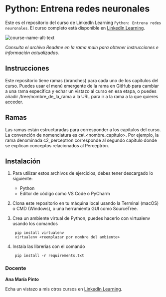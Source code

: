 # Python: Entrena redes neuronales
Este es el repositorio del curso de LinkedIn Learning `Python: Entrena redes neuronales`. El curso completo está disponible en [LinkedIn Learning][lil-course-url].

![course-name-alt-text][lil-thumbnail-url] 

_Consulta el archivo Readme en la rama main para obtener instrucciones e información actualizadas._
## Instrucciones
Este repositorio tiene ramas (branches) para cada uno de los capítulos del curso. Puedes usar el menú emergente de la rama en GitHub para cambiar a una rama específica y echar un vistazo al curso en esa etapa, o puedes añadir /tree/nombre_de_la_rama a la URL para ir a la rama a la que quieres acceder.

## Ramas
Las ramas están estructuradas para corresponder a los capítulos del curso. La convención de nomenclatura es c#_<nombre_capitulo>. Por ejemplo, la rama denominada c2_perceptron corresponde al segundo capítulo donde se explican conceptos relacionados al Perceptrón.

## Instalación

1. Para utilizar estos archivos de ejercicios, debes tener descargado lo siguiente:
   - Python
   - Editor de código como VS Code o PyCharm
2. Clona este repositorio en tu máquina local usando la Terminal (macOS) o CMD (Windows), o una herramienta GUI como SourceTree.
3. Crea un ambiente virtual de Python, puedes hacerlo con virtualenv usando los comandos

		pip install virtualenv
		virtualenv <reemplazar por nombre del ambiente>

4. Instala las librerías con el comando

		pip install -r requirements.txt

### Docente

**Ana María Pinto**

Echa un vistazo a mis otros cursos en [LinkedIn Learning](https://www.linkedin.com/learning/instructors/ana-maria-pinto).

[0]: # (Replace these placeholder URLs with actual course URLs)
[lil-course-url]: https://www.linkedin.com/learning/python-entrena-redes-neuronales
[lil-thumbnail-url]: https://media.licdn.com/dms/image/D4E0DAQE2avi3cM1FwA/learning-public-crop_675_1200/0/1720512722248?e=2147483647&v=beta&t=jS6Z6gT8nJaOUOZ7P-IHkZo1mdDjXCvkPSfarqt5_5k

[1]: # (End of ES-Instruction ###############################################################################################)
